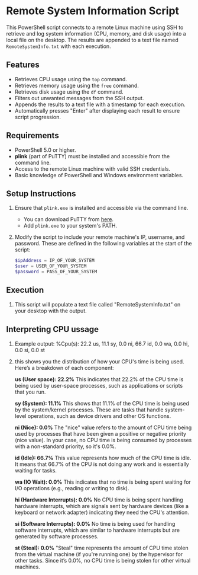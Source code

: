 # Remote System Information Script

This PowerShell script connects to a remote Linux machine using SSH to retrieve and log system information (CPU, memory, and disk usage) into a local file on the desktop. The results are appended to a text file named `RemoteSystemInfo.txt` with each execution.

## Features
- Retrieves CPU usage using the `top` command.
- Retrieves memory usage using the `free` command.
- Retrieves disk usage using the `df` command.
- Filters out unwanted messages from the SSH output.
- Appends the results to a text file with a timestamp for each execution.
- Automatically presses "Enter" after displaying each result to ensure script progression.

## Requirements
- PowerShell 5.0 or higher.
- **plink** (part of PuTTY) must be installed and accessible from the command line.
- Access to the remote Linux machine with valid SSH credentials.
- Basic knowledge of PowerShell and Windows environment variables.

## Setup Instructions
1. Ensure that `plink.exe` is installed and accessible via the command line.
   - You can download PuTTY from [here](https://www.putty.org/).
   - Add `plink.exe` to your system's PATH.
   
2. Modify the script to include your remote machine's IP, username, and password. These are defined in the following variables at the start of the script:
   ```PowerShell
   $ipAddress = IP_OF_YOUR_SYSTEM
   $user = USER_OF_YOUR_SYSTEM
   $password = PASS_OF_YOUR_SYSTEM

  ## Execution
  1. This script will populate a text file called "RemoteSystemInfo.txt" on your desktop with the output.


## Interpreting CPU ussage

1. Example output: %Cpu(s): 22.2 us, 11.1 sy, 0.0 ni, 66.7 id, 0.0 wa, 0.0 hi, 0.0 si, 0.0 st

2. this shows you the distribution of how your CPU's time is being used. Here’s a breakdown of each component:

   **us (User space): 22.2%**
   This indicates that 22.2% of the CPU time is being used by user-space processes, such as applications or scripts that you run.
   
   **sy (System): 11.1%**
   This shows that 11.1% of the CPU time is being used by the system/kernel processes. These are tasks that handle system-level operations, such as device drivers and other OS functions.
   
   **ni (Nice): 0.0%**
   The "nice" value refers to the amount of CPU time being used by processes that have been given a positive or negative priority (nice value). In your case, no CPU time is being consumed by processes with a non-standard priority, so it's 0.0%.
   
   **id (Idle): 66.7%**
   This value represents how much of the CPU time is idle. It means that 66.7% of the CPU is not doing any work and is essentially waiting for tasks.
   
   **wa (IO Wait): 0.0%**
   This indicates that no time is being spent waiting for I/O operations (e.g., reading or writing to disk).
   
   **hi (Hardware Interrupts): 0.0%**
   No CPU time is being spent handling hardware interrupts, which are signals sent by hardware devices (like a keyboard or network adapter) indicating they need the CPU's attention.
   
   **si (Software Interrupts): 0.0%**
   No time is being used for handling software interrupts, which are similar to hardware interrupts but are generated by software processes.
   
   **st (Steal): 0.0%**
   "Steal" time represents the amount of CPU time stolen from the virtual machine (if you're running one) by the hypervisor for other tasks. Since it’s 0.0%, no CPU time is being stolen for other virtual machines.
  

